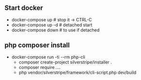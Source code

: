 ## Start docker
- docker-compose up # stop it -> CTRL-C
- docker-compose up -d # detached start
- docker-compose down # to use if detached

## php composer install
- docker-compose run -ti --rm php-cli
    - composer create-project silverstripe/installer .
    - composer require ....
    - php vendor/silverstripe/framework/cli-script.php dev/build
